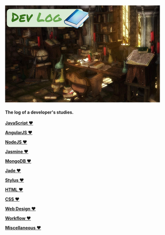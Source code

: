 ![dev log](resources/img/dev-log.png)

#### The log of a developer's studies.

**[JavaScript ❤](https://github.com/eoop/dev-log/blob/master/resources/javascript.md)**

**[AngularJS ❤](https://github.com/eoop/dev-log/blob/master/resources/angularjs.md)**

**[NodeJS ❤](https://github.com/eoop/dev-log/blob/master/resources/nodejs.md)**

**[Jasmine ❤](https://github.com/eoop/dev-log/blob/master/resources/jasmine.md)**

**[MongoDB ❤](https://github.com/eoop/dev-log/blob/master/resources/mongodb.md)**

**[Jade ❤](https://github.com/eoop/dev-log/blob/master/resources/jade.md)**

**[Stylus ❤](https://github.com/eoop/dev-log/blob/master/resources/stylus.md)**

**[HTML ❤](https://github.com/eoop/dev-log/blob/master/resources/html.md)**

**[CSS ❤](https://github.com/eoop/dev-log/blob/master/resources/css.md)**

**[Web Design ❤](https://github.com/eoop/dev-log/blob/master/resources/web-design.md)**

**[Workflow ❤](https://github.com/eoop/dev-log/blob/master/resources/workflow.md)**

**[Miscellaneous ❤](https://github.com/eoop/dev-log/blob/master/resources/miscellaneous.md)**




